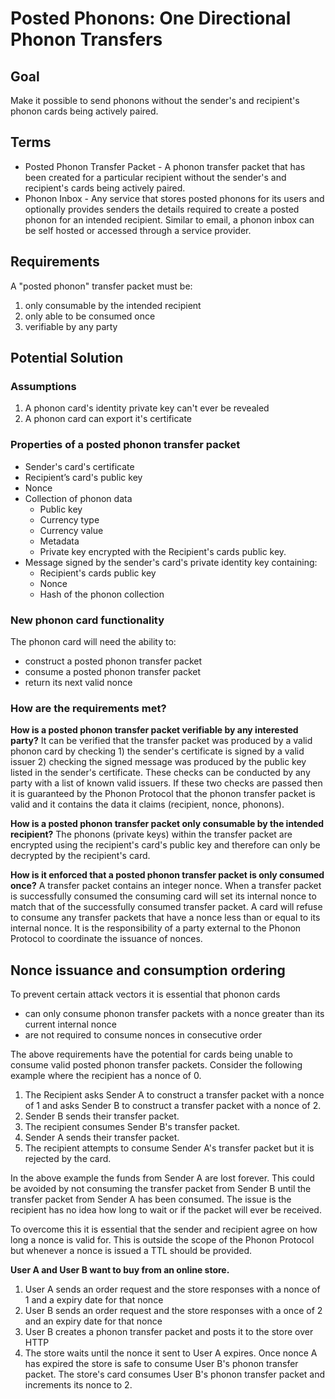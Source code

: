 # Posted Phonons: One Directional Phonon Transfers

## Goal

Make it possible to send phonons without the sender's and recipient's phonon cards being actively paired.

## Terms

- Posted Phonon Transfer Packet - A phonon transfer packet that has been created for a particular recipient without the sender's and recipient's cards being actively paired.
- Phonon Inbox - Any service that stores posted phonons for its users and optionally provides senders the details required to create a posted phonon for an intended recipient. Similar to email, a phonon inbox can be self hosted or accessed through a service provider.

## Requirements

A "posted phonon" transfer packet must be:

1. only consumable by the intended recipient
2. only able to be consumed once
3. verifiable by any party

## Potential Solution

### Assumptions

1. A phonon card's identity private key can't ever be revealed
2. A phonon card can export it's certificate

### Properties of a posted phonon transfer packet

- Sender's card's certificate
- Recipient’s card's public key
- Nonce
- Collection of phonon data
  - Public key
  - Currency type
  - Currency value
  - Metadata
  - Private key encrypted with the Recipient's cards public key.
- Message signed by the sender's card's private identity key containing:
  - Recipient's cards public key
  - Nonce
  - Hash of the phonon collection

### New phonon card functionality

The phonon card will need the ability to:

- construct a posted phonon transfer packet
- consume a posted phonon transfer packet
- return its next valid nonce

### How are the requirements met?

**How is a posted phonon transfer packet verifiable by any interested party?** It can be verified that the transfer packet was produced by a valid phonon card by checking 1) the sender's certificate is signed by a valid issuer 2) checking the signed message was produced by the public key listed in the sender's certificate. These checks can be conducted by any party with a list of known valid issuers. If these two checks are passed then it is guaranteed by the Phonon Protocol that the phonon transfer packet is valid and it contains the data it claims (recipient, nonce, phonons).

**How is a posted phonon transfer packet only consumable by the intended recipient?**
The phonons (private keys) within the transfer packet are encrypted using the recipient's card's public key and therefore can only be decrypted by the recipient's card.

**How is it enforced that a posted phonon transfer packet is only consumed once?**
A transfer packet contains an integer nonce. When a transfer packet is successfully consumed the consuming card will set its internal nonce to match that of the successfully consumed transfer packet. A card will refuse to consume any transfer packets that have a nonce less than or equal to its internal nonce. It is the responsibility of a party external to the Phonon Protocol to coordinate the issuance of nonces.

## Nonce issuance and consumption ordering

To prevent certain attack vectors it is essential that phonon cards

- can only consume phonon transfer packets with a nonce greater than its current internal nonce
- are not required to consume nonces in consecutive order

The above requirements have the potential for cards being unable to consume valid posted phonon transfer packets. Consider the following example where the recipient has a nonce of 0.

1. The Recipient asks Sender A to construct a transfer packet with a nonce of 1 and asks Sender B to construct a transfer packet with a nonce of 2.
2. Sender B sends their transfer packet.
3. The recipient consumes Sender B's transfer packet.
4. Sender A sends their transfer packet.
5. The recipient attempts to consume Sender A's transfer packet but it is rejected by the card.

In the above example the funds from Sender A are lost forever. This could be avoided by not consuming the transfer packet from Sender B until the transfer packet from Sender A has been consumed. The issue is the recipient has no idea how long to wait or if the packet will ever be received.

To overcome this it is essential that the sender and recipient agree on how long a nonce is valid for. This is outside the scope of the Phonon Protocol but whenever a nonce is issued a TTL should be provided.

**User A and User B want to buy from an online store.**

1. User A sends an order request and the store responses with a nonce of 1 and a expiry date for that nonce
2. User B sends an order request and the store responses with a once of 2 and an expiry date for that nonce
3. User B creates a phonon transfer packet and posts it to the store over HTTP
4. The store waits until the nonce it sent to User A expires. Once nonce A has expired the store is safe to consume User B's phonon transfer packet. The store's card consumes User B's phonon transfer packet and increments its nonce to 2.
